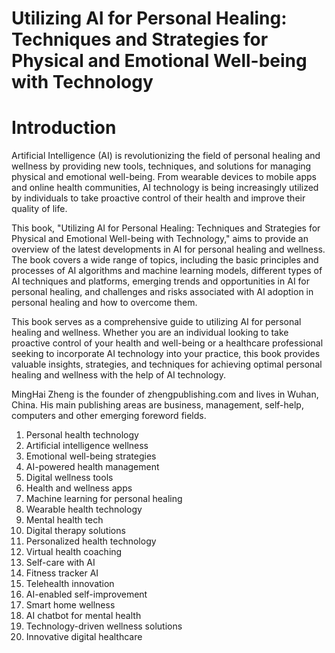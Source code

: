 # Utilizing AI for Personal Healing: Techniques and Strategies for Physical and Emotional Well-being with Technology

# Introduction

Artificial Intelligence (AI) is revolutionizing the field of personal healing and wellness by providing new tools, techniques, and solutions for managing physical and emotional well-being. From wearable devices to mobile apps and online health communities, AI technology is being increasingly utilized by individuals to take proactive control of their health and improve their quality of life.

This book, "Utilizing AI for Personal Healing: Techniques and Strategies for Physical and Emotional Well-being with Technology," aims to provide an overview of the latest developments in AI for personal healing and wellness. The book covers a wide range of topics, including the basic principles and processes of AI algorithms and machine learning models, different types of AI techniques and platforms, emerging trends and opportunities in AI for personal healing, and challenges and risks associated with AI adoption in personal healing and how to overcome them.

This book serves as a comprehensive guide to utilizing AI for personal healing and wellness. Whether you are an individual looking to take proactive control of your health and well-being or a healthcare professional seeking to incorporate AI technology into your practice, this book provides valuable insights, strategies, and techniques for achieving optimal personal healing and wellness with the help of AI technology.

MingHai Zheng is the founder of zhengpublishing.com and lives in Wuhan, China. His main publishing areas are business, management, self-help, computers and other emerging foreword fields.



1. Personal health technology
2. Artificial intelligence wellness
3. Emotional well-being strategies
4. AI-powered health management
5. Digital wellness tools
6. Health and wellness apps
7. Machine learning for personal healing
8. Wearable health technology
9. Mental health tech
10. Digital therapy solutions
11. Personalized health technology
12. Virtual health coaching
13. Self-care with AI
14. Fitness tracker AI
15. Telehealth innovation
16. AI-enabled self-improvement
17. Smart home wellness
18. AI chatbot for mental health
19. Technology-driven wellness solutions
20. Innovative digital healthcare

